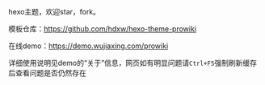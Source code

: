hexo主题，欢迎star，fork。

模板仓库：https://github.com/hdxw/hexo-theme-prowiki

在线demo：<a href="https://demo.wujiaxing.com/prowiki" target="_blank">https://demo.wujiaxing.com/prowiki</a>

详细使用说明见demo的“关于”信息，网页如有明显问题请`Ctrl+F5`强制刷新缓存后查看问题是否仍然存在
